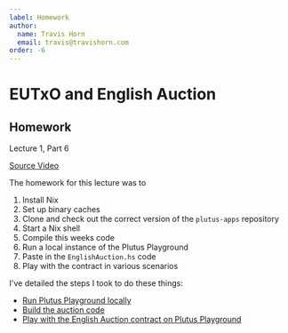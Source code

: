 ```yaml
---
label: Homework
author:
  name: Travis Horn
  email: travis@travishorn.com
order: -6
---
```


# EUTxO and English Auction

## Homework

Lecture 1, Part 6

[Source
Video](https://www.youtube.com/watch?v=tfanOE2ARho&list=PLNEK_Ejlx3x2nLM4fAck2JS6KhFQlXq2N&index=6)

The homework for this lecture was to

1. Install Nix
2. Set up binary caches
3. Clone and check out the correct version of the `plutus-apps` repository
4. Start a Nix shell
5. Compile this weeks code
6. Run a local instance of the Plutus Playground
7. Paste in the `EnglishAuction.hs` code
8. Play with the contract in various scenarios

I've detailed the steps I took to do these things:

- [Run Plutus Playground
  locally](../../appendix/run-plutus-playground-locally.md)
- [Build the auction code](./03-building-example-code.md)
- [Play with the English Auction contract on Plutus
  Playground](./05-auction-contract-playground.md)
